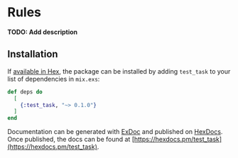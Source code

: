 # Rules

**TODO: Add description**

## Installation

If [available in Hex](https://hex.pm/docs/publish), the package can be installed
by adding `test_task` to your list of dependencies in `mix.exs`:

```elixir
def deps do
  [
    {:test_task, "~> 0.1.0"}
  ]
end
```

Documentation can be generated with [ExDoc](https://github.com/elixir-lang/ex_doc)
and published on [HexDocs](https://hexdocs.pm). Once published, the docs can
be found at [https://hexdocs.pm/test_task](https://hexdocs.pm/test_task).

